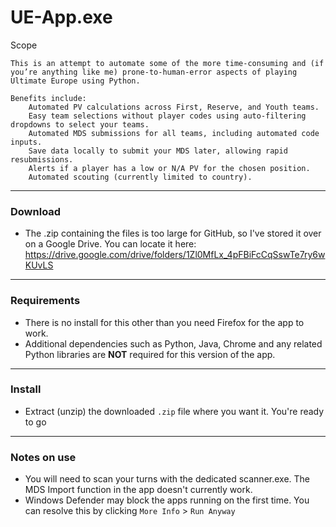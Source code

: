 # UE-App.exe

Scope

    This is an attempt to automate some of the more time-consuming and (if you’re anything like me) prone-to-human-error aspects of playing Ultimate Europe using Python.

    Benefits include:
        Automated PV calculations across First, Reserve, and Youth teams.
        Easy team selections without player codes using auto-filtering dropdowns to select your teams.
        Automated MDS submissions for all teams, including automated code inputs.
        Save data locally to submit your MDS later, allowing rapid resubmissions.
        Alerts if a player has a low or N/A PV for the chosen position.
        Automated scouting (currently limited to country).

-----

### Download

- The .zip containing the files is too large for GitHub, so I've stored it over on a Google Drive. You can locate it here: https://drive.google.com/drive/folders/1Zl0MfLx_4pFBiFcCqSswTe7ry6wKUvLS

-----

### Requirements

- There is no install for this other than you need Firefox for the app to work.
- Additional dependencies such as Python, Java, Chrome and any related Python libraries are **NOT** required for this version of the app.

-----

### Install

- Extract (unzip) the downloaded `.zip` file where you want it. You're ready to go

-----

### Notes on use

- You will need to scan your turns with the dedicated scanner.exe. The MDS Import function in the app doesn't currently work.
- Windows Defender may block the apps running on the first time. You can resolve this by clicking `More Info` > `Run Anyway`
